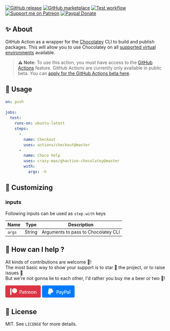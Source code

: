[![GitHub release](https://img.shields.io/github/release/crazy-max/ghaction-chocolatey.svg?style=flat-square)](https://github.com/crazy-max/ghaction-chocolatey/releases/latest)
[![GitHub marketplace](https://img.shields.io/badge/marketplace-chocolatey--cli-blue?logo=github&style=flat-square)](https://github.com/marketplace/actions/chocolatey-cli)
[![Test workflow](https://github.com/crazy-max/ghaction-chocolatey/workflows/test/badge.svg)](https://github.com/crazy-max/ghaction-chocolatey/actions)
[![Support me on Patreon](https://img.shields.io/badge/donate-patreon-f96854.svg?logo=patreon&style=flat-square)](https://www.patreon.com/crazymax) 
[![Paypal Donate](https://img.shields.io/badge/donate-paypal-00457c.svg?logo=paypal&style=flat-square)](https://www.paypal.me/crazyws)

## ✨ About

GitHub Action as a wrapper for the [Chocolatey](https://chocolatey.org/) CLI to build and publish packages. This will allow you to use Chocolatey on all [supported virtual environments](https://help.github.com/en/articles/virtual-environments-for-github-actions#supported-virtual-environments-and-hardware-resources) available.

> **:warning: Note:** To use this action, you must have access to the [GitHub Actions](https://github.com/features/actions) feature. GitHub Actions are currently only available in public beta. You can [apply for the GitHub Actions beta here](https://github.com/features/actions/signup/).

## 🚀 Usage

```yaml
on: push

jobs:
  test:
    runs-on: ubuntu-latest
    steps:
      -
        name: Checkout
        uses: actions/checkout@master
      -
        name: Choco help
        uses: crazy-max/ghaction-chocolatey@master
        with:
          args: -h
```

## 💅 Customizing

### inputs

Following inputs can be used as `step.with` keys

| Name            | Type    | Description                           |
|-----------------|---------|---------------------------------------|
| `args`          | String  | Arguments to pass to Chocolatey CLI   |

## 🤝 How can I help ?

All kinds of contributions are welcome :raised_hands:!<br />
The most basic way to show your support is to star :star2: the project, or to raise issues :speech_balloon:<br />
But we're not gonna lie to each other, I'd rather you buy me a beer or two :beers:!

[![Support me on Patreon](.res/patreon.png)](https://www.patreon.com/crazymax) 
[![Paypal Donate](.res/paypal.png)](https://www.paypal.me/crazyws)

## 📝 License

MIT. See `LICENSE` for more details.
